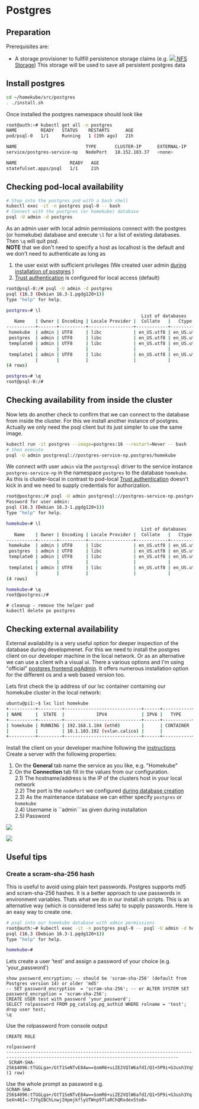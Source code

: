 # Postgres

## Preparation

Prerequisites are:
- A storage provisioner to fullfill persistence storage claims (e.g.
  ![](images/ico/color/homekube_16.png)[ NFS Storage](nfs.md)) This storage will be used to save all persistent postgres data

## Install postgres

```bash
cd ~/homekube/src/postgres
. ./install.sh
```
Once installed the postgres namespace should look like
```bash
root@auth:~# kubectl get all -n postgres
NAME         READY   STATUS    RESTARTS      AGE
pod/psql-0   1/1     Running   1 (19h ago)   21h

NAME                          TYPE       CLUSTER-IP      EXTERNAL-IP   PORT(S)          AGE
service/postgres-service-np   NodePort   10.152.183.37   <none>        5432:30100/TCP   21h

NAME                    READY   AGE
statefulset.apps/psql   1/1     21h

```

## Checking pod-local availability

```bash
# Step into the postgres pod with a bash shell
kubectl exec -it -n postgres psql-0 -- bash 
# Connect with the postgres (or homekube) database
psql -U admin -d postgres
```
As an admin user with local admin permissions connect with the postgres (or homekube)
database and execute ``\l`` for a list of existing databases. Then ``\q`` will quit psql.  
**NOTE** that we don't need to specify a host as localhost is the default and we don't need
to authenticate as long as
1) the user exist with sufficient privileges (We created user admin [during installation of postgres](../src/postgres/postgres-nfs.yaml) )
2) [Trust authentication](https://www.postgresql.org/docs/current/auth-trust.html) is configured for local access (default)

```bash
root@psql-0:/# psql -U admin -d postgres
psql (16.3 (Debian 16.3-1.pgdg120+1))
Type "help" for help.

postgres=# \l
                                                   List of databases
   Name    | Owner | Encoding | Locale Provider |  Collate   |   Ctype    | ICU Locale | ICU Rules | Access privileges 
-----------+-------+----------+-----------------+------------+------------+------------+-----------+-------------------
 homekube  | admin | UTF8     | libc            | en_US.utf8 | en_US.utf8 |            |           | 
 postgres  | admin | UTF8     | libc            | en_US.utf8 | en_US.utf8 |            |           | 
 template0 | admin | UTF8     | libc            | en_US.utf8 | en_US.utf8 |            |           | =c/admin         +
           |       |          |                 |            |            |            |           | admin=CTc/admin
 template1 | admin | UTF8     | libc            | en_US.utf8 | en_US.utf8 |            |           | =c/admin         +
           |       |          |                 |            |            |            |           | admin=CTc/admin
(4 rows)

postgres=# \q
root@psql-0:/# 
```

## Checking availability from inside the cluster

Now lets do another check to confirm that we can connect to the database from inside the cluster. For this we install
another instance of postgres. Actually we only need the psql client but its just simpler to use the same image.

```bash
kubectl run -it postgres --image=postgres:16 --restart=Never -- bash
# then execute
psql -U admin postgresql://postgres-service-np.postgres/homekube
```
We connect with user ``admin`` via the ``postgresql`` driver to the service instance ``postgres-service-np``
in the namespace ``postgres`` to the database ``homekube``.  
As this is cluster-local in contrast to pod-local
[Trust authentication](https://www.postgresql.org/docs/current/auth-trust.html) doesn't kick in and we need to supply credentials for authorization.

```bash
root@postgres:/# psql -U admin postgresql://postgres-service-np.postgres/homekube
Password for user admin: 
psql (16.3 (Debian 16.3-1.pgdg120+1))
Type "help" for help.

homekube=# \l
                                                   List of databases
   Name    | Owner | Encoding | Locale Provider |  Collate   |   Ctype    | ICU Locale | ICU Rules | Access privileges 
-----------+-------+----------+-----------------+------------+------------+------------+-----------+-------------------
 homekube  | admin | UTF8     | libc            | en_US.utf8 | en_US.utf8 |            |           | 
 postgres  | admin | UTF8     | libc            | en_US.utf8 | en_US.utf8 |            |           | 
 template0 | admin | UTF8     | libc            | en_US.utf8 | en_US.utf8 |            |           | =c/admin         +
           |       |          |                 |            |            |            |           | admin=CTc/admin
 template1 | admin | UTF8     | libc            | en_US.utf8 | en_US.utf8 |            |           | =c/admin         +
           |       |          |                 |            |            |            |           | admin=CTc/admin
(4 rows)

homekube=# \q
root@postgres:/# 
```
```shell
# cleanup - remove the helper pod
kubectl delete po postgres
```

## Checking external availability

External availability is a very useful option for deeper inspection of the database during developmenet.
For this we need to install the postgres client on our developer machine in the local network.
Or as an alternative we can use a client wih a visual ui. There a various options and I'm using "official" 
[postgres frontend pgAdmin](https://www.pgadmin.org). It offers numerous installation 
option for the different os and a web based version too.

Lets first check the ip address of our lxc container containing our homekube cluster in the local network:
```bash
ubuntu@pi1:~$ lxc list homekube
+----------+---------+-----------------------------+------+-----------+-----------+
| NAME     |  STATE  |            IPV4             | IPV6 |   TYPE    | SNAPSHOTS |
+----------+---------+-----------------------------+------+-----------+-----------+
| homekube | RUNNING | 192.168.1.104 (eth0)        |      | CONTAINER | 0         |
|          |         | 10.1.103.192 (vxlan.calico) |      |           |           |
+----------+---------+-----------------------------+------+-----------+-----------+
```

Install the client on your developer machine following the [instructions](https://www.pgadmin.org)
Create a server with the following properties:

1) On the **General** tab name the service as you like, e.g. "Homekube"  
2) On the **Connection** tab fill in the values from our configuration.  
2.1) The hostname/address is the IP of the clusters host in your local network  
2.2) The port is the ``nodePort`` we configured [during database creation](../src/postgres/postgres-nfs.yaml)   
2.3) As the maintenance database we can either specify ``postgres`` or ``homekube``   
2.4) Username is ``admin```as given during installation  
2.5) Password   

![](images/1-pgAdmin.png)  

![](images/2-pgAdmin.png)


## Useful tips

### Create a scram-sha-256 hash

This is useful to avoid using plain text passwords. Postgres supports md5 and scram-sha-256 hashes.
It is a better approach to use passwords in environment variables. Thats what we do in our install.sh scripts.
This is an alternative way (which is considered less safe) to supply passwords. 
Here is an easy way to create one.

```bash
# psql into our homekube database with admin permissions
root@auth:~# kubectl exec -it -n postgres psql-0 -- psql -U admin -d homekube
psql (16.3 (Debian 16.3-1.pgdg120+1))
Type "help" for help.

homekube=# 
```

Lets create a user 'test' and assign a password of your choice (e.g. 'your_password')
```psql
show password_encryption; -- should be 'scram-sha-256' (default from Postgres version 14) or older 'md5'
-- SET password_encryption  = 'scram-sha-256'; -- or ALTER SYSTEM SET password_encryption = 'scram-sha-256';
CREATE USER test with password 'your_password';
SELECT rolpassword FROM pg_catalog.pg_authid WHERE rolname = 'test';
drop user test;
\q
```

Use the rolpassword from console output
```
CREATE ROLE
                                                              rolpassword                                                              
---------------------------------------------------------------------------------------------------------------------------------------
 SCRAM-SHA-256$4096:tTGGLga+/GtT1SeNTvE84w==$omR6+uiZE2VQlW6afdI/Q1+5P9i+G3ush3YqSeXn46I=:7JYgIBChLnwjIHpmjkflyUTWnp97laRChQRxdex5to8=
(1 row)

```

Use the whole prompt as password e.g.  
``SCRAM-SHA-256$4096:tTGGLga+/GtT1SeNTvE84w==$omR6+uiZE2VQlW6afdI/Q1+5P9i+G3ush3YqSeXn46I=:7JYgIBChLnwjIHpmjkflyUTWnp97laRChQRxdex5to8=``
